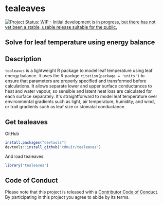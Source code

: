 tealeaves
=======

[![Project Status: WIP - Initial development is in progress, but there has not yet been a stable, usable release suitable for the public.](http://www.repostatus.org/badges/latest/wip.svg)](http://www.repostatus.org/#wip)

<!---
[![Build Status](https://travis-ci.org/ropensci/taxa.svg?branch=master)](https://travis-ci.org/cdmuir/tealeaves)
[![codecov](https://codecov.io/gh/ropensci/taxa/branch/master/graph/badge.svg)](https://codecov.io/gh/cdmuir/tealeaves)
[![rstudio mirror downloads](http://cranlogs.r-pkg.org/badges/tealeaves)](https://github.com/metacran/cranlogs.app)
[![cran version](http://www.r-pkg.org/badges/version/tealeaves)](https://cran.r-project.org/package=tealeaves)
-->

## Solve for leaf temperature using energy balance

## Description

`tealeaves` is a lightweight R package to model leaf temperature using leaf energy balance. It uses the R packge `citation(package = 'units')` to ensure that parameters are properly specified and transformed before calculations. It allows separate lower and upper surface conductances to heat and water vapour, so sensible and latent heat loss are calculated for each surface separately. It's straightforward to model leaf temperature over environmental gradients such as light, air temperature, humidity, and wind, or trait gradients such as leaf size or stomatal conductance. 

## Get tealeaves

<!--- From CRAN

```r
install.packages("tealeaves")
```

or from -->GitHub

```r
install.packages("devtools")
devtools::install_github("cdmuir/tealeaves")
```

And load tealeaves

```r
library("tealeaves")
```

## Code of Conduct

Please note that this project is released with a [Contributor Code of Conduct](CONDUCT.md).
By participating in this project you agree to abide by its terms.